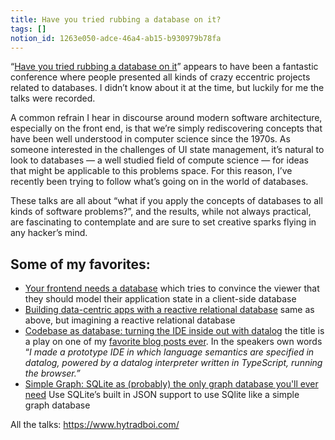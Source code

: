 ```yaml
---
title: Have you tried rubbing a database on it?
tags: []
notion_id: 1263e050-adce-46a4-ab15-b930979b78fa
---
```

“[Have you tried rubbing a database on it](https://www.hytradboi.com/)” appears to have been a fantastic conference where people presented all kinds of crazy eccentric projects related to databases. I didn’t know about it at the time, but luckily for me the talks were recorded.

A common refrain I hear in discourse around modern software architecture, especially on the front end, is that we’re simply rediscovering concepts that have been well understood in computer science since the 1970s. As someone interested in the challenges of UI state management, it’s natural to look to databases — a well studied field of compute science — for ideas that might be applicable to this problems space. For this reason, I’ve recently been trying to follow what’s going on in the world of databases.

These talks are all about “what if you apply the concepts of databases to all kinds of software problems?”, and the results, while not always practical, are fascinating to contemplate and are sure to set creative sparks flying in any hacker’s mind.

## Some of my favorites:

- [Your frontend needs a database](https://www.hytradboi.com/2022/your-frontend-needs-a-database) which tries to convince the viewer that they should model their application state in a client-side database
- [Building data-centric apps with a reactive relational database](https://www.hytradboi.com/2022/building-data-centric-apps-with-a-reactive-relational-database) same as above, but imagining a reactive relational database
- [Codebase as database: turning the IDE inside out with datalog](https://www.hytradboi.com/2022/codebase-as-database-turning-the-ide-inside-out-with-datalog) the title is a play on one of my [favorite blog posts ever](https://jordaneldredge.com/notes/a37c0cf1-c04e-4b86-bb84-bd561a378c69/). In the speakers own words “_I made a prototype IDE in which language semantics are specified in datalog, powered by a datalog interpreter written in TypeScript, running the browser.”_
- [Simple Graph: SQLite as (probably) the only graph database you'll ever need](https://www.hytradboi.com/2022/simple-graph-sqlite-as-probably-the-only-graph-database-youll-ever-need) Use SQLite’s built in JSON support to use SQlite like a simple graph database

All the talks: <https://www.hytradboi.com/>
